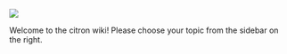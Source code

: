 ![](https://teste.ctweb.inweb.org.br/assets/images/logo2.png)

Welcome to the citron wiki! Please choose your topic from the sidebar on the right.

